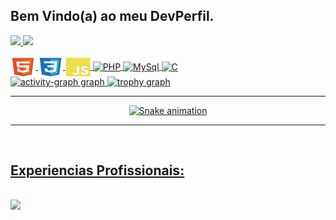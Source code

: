 ## Bem Vindo(a) ao meu DevPerfil.
 <div>
   <a href="https://github.com/Erlon335">
   <img height="180em" src="https://github-readme-stats.vercel.app/api?username=Erlon335&show_icons=true&theme=radical&include_all_commits=true&count_private=true"/>
   <img height="180em" src="https://github-readme-stats.vercel.app/api/top-langs/?username=Erlon335&layout=compact&langs_count=6&theme=gruvbox"/>
</div>
    
<div style="display: inline_block"><br>
  <img align="center" alt="HTML" height="30" width="40" src="https://raw.githubusercontent.com/devicons/devicon/master/icons/html5/html5-original.svg">
  <img align="center" alt="CSS" height="30" width="40" src="https://raw.githubusercontent.com/devicons/devicon/master/icons/css3/css3-original.svg">
  <img align="center" alt="Js" height="30" width="40" src="https://raw.githubusercontent.com/devicons/devicon/master/icons/javascript/javascript-plain.svg"> 
  <img align="center" alt="PHP" height="30" width="40" src="https://cdn.jsdelivr.net/gh/devicons/devicon@latest/icons/php/php-original.svg">
  <img align="center" alt="MySql" height="30" width="40" src="https://cdn.jsdelivr.net/gh/devicons/devicon@latest/icons/mysql/mysql-original.svg" />
  <img align="center" alt="C" height="30" width="40" src="https://cdn.jsdelivr.net/gh/devicons/devicon@latest/icons/c/c-original.svg" />
</div>

</div>
  <img src="https://github-readme-activity-graph.vercel.app/graph?username=Erlon335&radius=16&theme=nord&area=true&order=5" height="450em" alt="activity-graph graph" />
  <img src="https://github-profile-trophy.vercel.app?username=Erlon335&theme=nord&column=-1&row=1&margin-w=8&margin-h=8&no-bg=false&no-frame=false&order=4" height="150em" alt="trophy graph" />
  </div>

---

<div align="center"><img src="https://raw.githubusercontent.com/Erlon335/Erlon335/output/snake.svg" alt="Snake animation" /></div>

---
 
<br>
<h2>Experiencias Profissionais:<h2>
<div>
<a href="https://www.linkedin.com/in/érlon-alves-03a2a3291/" target="_blank"><img src="https://img.shields.io/badge/-LinkedIn-%230077B5?style=for-the-badge&logo=linkedin&logoColor=white" target="_blank"></a>
</div>
